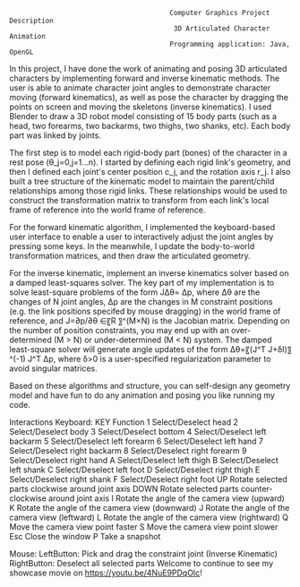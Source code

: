                                             Computer Graphics Project Description
                                             3D Articulated Character Animation
                                            Programming application: Java, OpenGL
In this project, I have done the work of animating and posing 3D articulated characters by implementing forward and inverse kinematic methods. The user is able to animate character joint angles to demonstrate character moving (forward kinematics), as well as pose the character by dragging the points on screen and moving the skeletons (inverse kinematics).
I used Blender to draw a 3D robot model consisting of 15 body parts (such as a head, two forearms, two backarms, two thighs, two shanks, etc). Each body part was linked by joints. 

The first step is to model each rigid-body part (bones) of the character in a rest pose (θ_j=0,j=1…n). I started by defining each rigid link's geometry, and then I defined each joint's center position c_j, and the rotation axis r_j. I also built a tree structure of the kinematic model to maintain the parent/child relationships among those rigid links. These relationships would be used to construct the transformation matrix to transform from each link's local frame of reference into the world frame of reference.

For the forward kinematic algorithm, I implemented the keyboard-based user interface to enable a user to interactively adjust the joint angles by pressing some keys. In the meanwhile, I update the body-to-world transformation matrices, and then draw the articulated geometry. 

For the inverse kinematic, implement an inverse kinematics solver based on a damped least-squares solver. The key part of my implementation is to solve least-square problems of the form
J∆θ= ∆p,
where ∆θ are the changes of N joint angles, ∆p are the changes in M constraint positions (e.g. the link positions specifed by mouse dragging) in the world frame of reference, and J=∂p/∂θ  ∈〖R 〗^(M×N) is the Jacobian matrix. Depending on the number of position constraints, you may end up with an over-determined (M > N) or under-determined (M < N) system. The damped least-square solver will generate angle updates of the form
∆θ=〖(J^T J+δI)〗^(-1) J^T ∆p,
where δ>0 is a user-specified regularization parameter to avoid singular matrices. 

Based on these algorithms and structure, you can self-design any geometry model and have fun to do any animation and posing you like running my code.



Interactions
Keyboard:
KEY	Function
1	Select/Deselect head
2	Select/Deselect body
3	Select/Deselect bottom
4	Select/Deselect left backarm
5	Select/Deselect left forearm
6	Select/Deselect left hand
7	Select/Deselect right backarm
8	Select/Deselect right forearm
9	Select/Deselect right hand
A	Select/Deselect left thigh
B	Select/Deselect left shank
C	Select/Deselect left foot
D	Select/Deselect right thigh
E	Select/Deselect right shank
F	Select/Deselect right foot
UP	Rotate selected parts clockwise around joint axis
DOWN	Rotate selected parts counter-clockwise around joint axis
I	Rotate the angle of the camera view (upward)
K	Rotate the angle of the camera view (downward)
J	Rotate the angle of the camera view (leftward)
L	Rotate the angle of the camera view (rightward)
Q	Move the camera view point faster
S	Move the camera view point slower
Esc	Close the window
P	Take a snapshot

Mouse:
LeftButton: Pick and drag the constraint joint (Inverse Kinematic)
RightButton: Deselect all selected parts
Welcome to continue to see my showcase movie on https://youtu.be/4NuE9PDqOIc!

